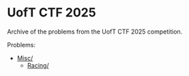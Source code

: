 # UofT CTF 2025

Archive of the problems from the UofT CTF 2025 competition.

Problems:

<!-- MDFT . !include_files,max_depth=2 -->
- [Misc/](Misc)
	- [Racing/](Misc/Racing)
